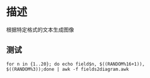 # 描述

根据特定格式的文本生成图像

## 测试

```
for n in {1..20}; do echo field$n, $((RANDOM%16+1)), $((RANDOM%3));done | awk -f fields2diagram.awk
```
